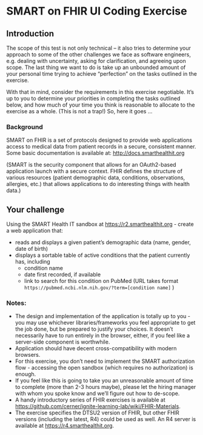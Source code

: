 # SMART on FHIR UI Coding Exercise

## Introduction
The scope of this test is not only technical – it also tries to determine your approach to some of the other challenges we face as software engineers, e.g. dealing with uncertainty, asking for clarification, and agreeing upon scope. The last thing we want to do is take up an unbounded amount of your personal time trying to achieve “perfection” on the tasks outlined in the exercise.
 
With that in mind, consider the requirements in this exercise negotiable. It’s up to you to determine your priorities in completing the tasks outlined below, and how much of your time you think is reasonable to allocate to the exercise as a whole. (This is not a trap!) So, here it goes ...

### Background
SMART on FHIR is a set of protocols designed to provide web applications access to medical data from patient records in a secure, consistent manner. Some basic documentation is available at:
http://docs.smarthealthit.org  
 
(SMART is the security component that allows for an OAuth2-based application launch with a secure context. FHIR defines the structure of various resources (patient demographic data, conditions, observations, allergies, etc.) that allows applications to do interesting things with health data.)
 
## Your challenge
Using the SMART Health IT sandbox at https://r2.smarthealthit.org - create a web application that:
* reads and displays a given patient’s demographic data (name, gender, date of birth)
* displays a sortable table of active conditions that the patient currently has, including
  * condition name
  * date first recorded, if available
  * link to search for this condition on PubMed (URL takes format `https://pubmed.ncbi.nlm.nih.gov/?term=[condition name]` )
 
### Notes:
* The design and implementation of the application is totally up to you - you may use whichever libraries/frameworks you feel appropriate to get the job done, but be prepared to justify your choices. It doesn’t necessarily have to run entirely in the browser, either, if you feel like a server-side component is worthwhile.
* Application should have decent cross-compatibility with modern browsers.
* For this exercise, you don’t need to implement the SMART authorization flow - accessing the open sandbox (which requires no authorization) is enough.
* If you feel like this is going to take you an unreasonable amount of time to complete (more than 2-3 hours maybe), please let the hiring manager with whom you spoke know and we’ll figure out how to de-scope.
* A handy introductory series of FHIR exercises is available at https://github.com/cerner/ignite-learning-lab/wiki/FHIR-Materials.
* The exercise specifies the DTSU2 version of FHIR, but other FHIR versions (including the latest, R4) could be used as well. An R4 server is available at https://r4.smarthealthit.org.
